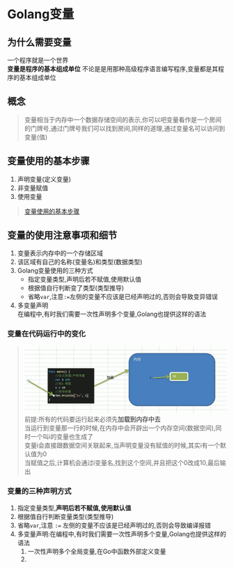 # Golang变量

## 为什么需要变量

一个程序就是一个世界  
**变量是程序的基本组成单位**  不论是是用那种高级程序语言编写程序,变量都是其程序的基本组成单位  

## 概念

> 变量相当于内存中一个数据存储空间的表示,你可以吧变量看作是一个房间的门牌号,通过门牌号我们可以找到房间,同样的道理,通过变量名可以访问到变量(值)

## 变量使用的基本步骤

1. 声明变量(定义变量)
2. 非变量赋值
3. 使用变量

> [变量使用的基本步骤](../../基础篇/4.Golang变量/src/main/main.go)  

## 变量的使用注意事项和细节

1. 变量表示内存中的一个存储区域
2. 该区域有自己的名称(变量名)和类型(数据类型)
3. Golang变量使用的三种方式
   - 指定变量类型,声明后若不赋值,使用默认值
   - 根据值自行判断变了类型(类型推导)
   - 省略`var`,注意`:=`左侧的变量不应该是已经声明过的,否则会导致变异错误
4. 多变量声明  
   在编程中,有时我们需要一次性声明多个变量,Golang也提供这样的语法

### 变量在代码运行中的变化  

> ![变量在内存中和空间的关系](./picture/变量在内存中和空间的关系.png)  
> 前提:所有的代码要运行起来必须先**加载到内存中去**  
> 当运行到变量那一行的时候,在内存中会开辟出一个内存空间(数据空间),同时一个叫i的变量也生成了  
> 变量i会直接跟数据空间关联起来,当声明变量没有赋值的时候,其实i有一个默认值为0  
> 当赋值之后,计算机会通过i变量名,找到这个空间,并且把这个0改成10,最后输出  

### 变量的三种声明方式

1. 指定变量类型,**声明后若不赋值,使用默认值**  
2. 根据值自行判断变量类型(类型推导)  
3. 省略`var`,注意 `:=` 左侧的变量不应该是已经声明过的,否则会导致编译报错  
4. 多变量声明:在编程中,有时我们需要一次性声明多个变量,Golang也提供这样的语法  
   1. 一次性声明多个全局变量,在Go中函数外部定义变量  
   2. 


